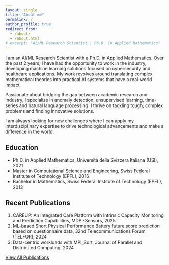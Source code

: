 ```yaml
---
layout: single
title: "About me"
permalink: /
author_profile: true
redirect_from: 
  - /about/
  - /about.html
# excerpt: "AI/ML Research Scientist | Ph.D. in Applied Mathematics"
---
```


I am an AI/ML Research Scientist with a Ph.D. in Applied Mathematics. Over the past 2 years, I have had the opportunity to work in the industry, developing machine learning solutions focused on cybersecurity and healthcare applications. My work revolves around translating complex mathematical theories into practical AI systems that have a real-world impact.

Passionate about bridging the gap between academic research and industry, I specialize in anomaly detection, unsupervised learning, time-series and natural language processing. I thrive on tackling tough, complex problems and finding innovative solutions. 

I am always looking for new challenges where I can apply my interdisciplinary expertise to drive technological advancements and make a difference in the world.

## Education
- Ph.D. in Applied Mathematics, Università della Svizzera Italiana (USI), 2021
- Master in Computational Science and Engineering, Swiss Federal Institute of Technology (EPFL), 2016
- Bachelor in Mathematics, Swiss Federal Institute of Technology (EPFL), 2013


## Recent Publications

1. CAREUP: An Integrated Care Platform with Intrinsic Capacity Monitoring and Prediction Capabilities, MDPI-Sensors, 2025
2. ML-based Short Physical Performance Battery future score prediction based on questionnaire data, 32nd Telecommunications Forum (TELFOR), 2024
3. Data-centric workloads with MPI_Sort, Journal of Parallel and Distributed Computing, 2024

[View All Publications](https://seifbb.github.io/personal_webpage/publications/)










